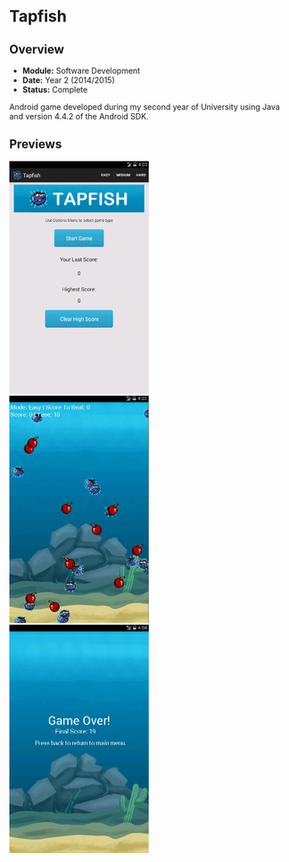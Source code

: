 # Tapfish

## Overview

* **Module:** Software Development
* **Date:** Year 2 (2014/2015)
* **Status:** Complete


Android game developed during my second year of University using Java and version 4.4.2 of the Android SDK.

## Previews

<img width="250" style="margin-right: 5px;" alt="Tapfish main menu" src="https://raw.githubusercontent.com/ahawkin/personal-portfolio/master/assets/img/previews/tapfish-preview-1.png">
<img width="250" style="margin-right: 5px;" alt="Tapfish main menu" src="https://raw.githubusercontent.com/ahawkin/personal-portfolio/master/assets/img/previews/tapfish-preview-2.png">
<img width="250" alt="Tapfish main menu" src="https://raw.githubusercontent.com/ahawkin/personal-portfolio/master/assets/img/previews/tapfish-preview-3.png">